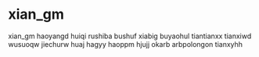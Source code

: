 # xian_gm
xian_gm
haoyangd
huiqi
rushiba
bushuf
xiabig
buyaohul
tiantianxx
tianxiwd
wusuoqw
jiechurw
huaj
hagyy
haoppm
hjujj
okarb
arbpolongon
tianxyhh
